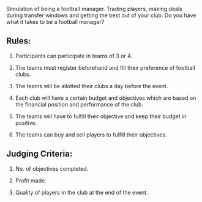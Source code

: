<!-- TITLE: Football Manager -->
<!-- SUBTITLE: A quick summary of Footballmanager -->

Simulation of being a football manager. Trading players, making deals during transfer windows and getting the best out of your club. Do you have what it takes to be a football manager?

## Rules:

1.  Participants can participate in teams of 3 or 4.

2.  The teams must register beforehand and fill their preference of football clubs.

3.  The teams will be allotted their clubs a day before the event.

4.  Each club will have a certain budget and objectives which are based on the financial position and performance of the club.

5. The teams will have to fulfill their objective and keep their budget in positive.

6. The teams can buy and sell players to fulfill their objectives.

## Judging Criteria:

1.  No. of objectives completed.

2.  Profit made.

3.  Quality of players in the club at the end of the event.